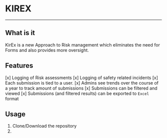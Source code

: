 # KIREX 
---
## What is it

KirEx is a new Approach to Risk management which eliminates the need for Forms and also provides more oversight.

## Features

[x] Logging of Risk assessments
[x] Logging of safety related incidents
[x] Each submission is tied to a user.
[x] Admins see trends over the course of a year to track amount of submissions
[x] Submissions can be filtered and viewed
[x] Submissions (and filtered results) can be exported to `Excel` format

## Usage 

1. Clone/Download the repository
2. 